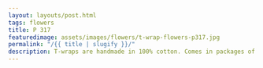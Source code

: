 ```yaml
---
layout: layouts/post.html
tags: flowers
title: P 317
featuredimage: assets/images/flowers/t-wrap-flowers-p317.jpg
permalink: "/{{ title | slugify }}/"
description: T-wraps are handmade in 100% cotton. Comes in packages of 10 pieces of the same design. Probably the worlds best commercial for any Fun Park.
---
```

